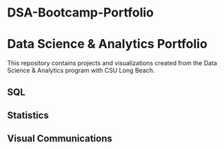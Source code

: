 # DSA-Bootcamp-Portfolio
# Data Science & Analytics Portfolio
This repository contains projects and visualizations created from the Data Science & Analytics program with CSU Long Beach.

## SQL

## Statistics

## Visual Communications
